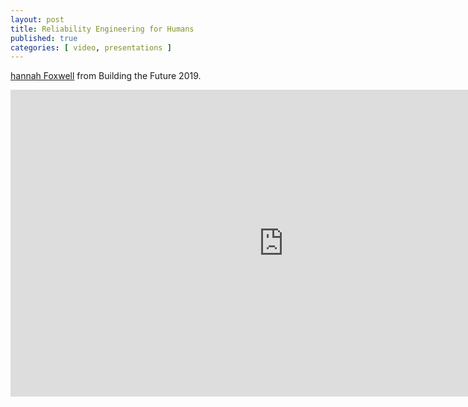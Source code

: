 ```yaml
---
layout: post
title: Reliability Engineering for Humans
published: true 
categories: [ video, presentations ]
---
```


<a href="https://twitter.com/HannahFoxwell">hannah Foxwell</a> from Building the Future 2019.

<iframe width="873" height="491" src="https://www.youtube.com/embed/ohRydVzYQw4" frameborder="0" allow="accelerometer; autoplay; encrypted-media; gyroscope; picture-in-picture" allowfullscreen>
</iframe>
